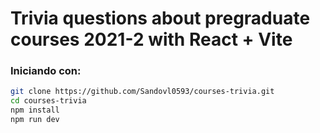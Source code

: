 # Trivia questions about pregraduate courses 2021-2 with React + Vite

### Iniciando con:

```bash
git clone https://github.com/Sandovl0593/courses-trivia.git
cd courses-trivia
npm install
npm run dev
```